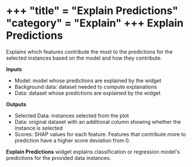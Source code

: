 +++
"title" = "Explain Predictions"
"category" = "Explain"
+++
Explain Predictions
===================

Explains which features contribute the most to the predictions for the selected instances based on the model and how they contribute.

**Inputs**

- Model: model whose predictions are explained by the widget
- Background data: dataset needed to compute explanations
- Data: dataset whose predictions are explained by the widget

**Outputs**

- Selected Data: instances selected from the plot
- Data: original dataset with an additional column showing whether the instance is selected
- Scores: SHAP values for each feature. Features that contribute more to prediction have a higher score deviation from 0.

**Explain Predictions** widget explains classification or regression model's predictions for the provided data instances.
